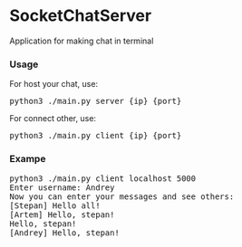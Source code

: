 # SocketChatServer

Application for making chat in terminal

### Usage
For host your chat, use:
<pre>python3 ./main.py server {ip} {port}</pre>
For connect other, use:
<pre>python3 ./main.py client {ip} {port}</pre>

### Exampe
<pre>
python3 ./main.py client localhost 5000
Enter username: Andrey
Now you can enter your messages and see others:
[Stepan] Hello all!
[Artem] Hello, stepan!
Hello, stepan!
[Andrey] Hello, stepan!
</pre>
